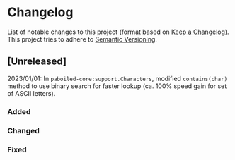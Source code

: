 # Changelog
List of notable changes to this project (format based on [Keep a Changelog](http://keepachangelog.com/)).
This project tries to adhere to [Semantic Versioning](http://semver.org/).

## [Unreleased]

<!--- - 2023/01/01: Unreleased stuff. --->
2023/01/01: In `paboiled-core:support.Characters`, modified `contains(char)` method to use binary search for faster lookup (ca. 100% speed gain for set of ASCII letters).


### Added

<!--- - 2023/01/01: Added stuff. --->

### Changed

<!--- - 2023/01/01: Changed stuff. --->

### Fixed

<!--- - 2023/01/01: Fixed stuff. --->